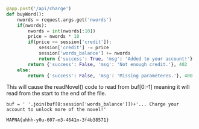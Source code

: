 
```python
@app.post('/api/charge')
def buyWord():
    nwords = request.args.get('nwords')
    if(nwords):
        nwords = int(nwords[:10])
        price = nwords * 10
        if(price <= session['credit']):
            session['credit'] -= price
            session['words_balance'] += nwords
            return {'success': True, 'msg': 'Added to your account!'}
        return {'success': False, 'msg': 'Not enough credit.'}, 402
    else:
        return {'success': False, 'msg': 'Missing parameteres.'}, 400
```
This will cause the readNovel() code to read from buf[0:-1] meaning it will read from the start to the end of the file. 
```
buf = ' '.join(buf[0:session['words_balance']])+'... Charge your account to unlock more of the novel!'
```
```MAPNA{uhhh-y0u-607-m3-4641n-3f4b38571}```
